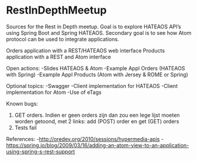 RestInDepthMeetup
=================

Sources for the Rest in Depth meetup. Goal is to explore HATEAOS API’s using Spring Boot and Spring HATEAOS. Secondary goal is to see how Atom protocol can be used to integrate applications.
   
Orders application with a REST/HATEAOS web interface
Products application with a REST and Atom interface


Open actions:
-Slides HATEAOS & Atom 
-Example Appl Orders (HATEAOS with Spring) 
-Example Appl Products (Atom with Jersey & ROME or Spring)

Optional topics:
-Swagger
-Client implementation for HATEAOS 
-Client implementation for Atom 
-Use of eTags

Known bugs:
1. GET orders. Indien er geen orders zijn dan zou een lege lijst moeten worden getoond, met 2 links: add (POST) order en get (GET) orders
2. Tests fail


References:
-http://oredev.org/2010/sessions/hypermedia-apis
-https://spring.io/blog/2009/03/16/adding-an-atom-view-to-an-application-using-spring-s-rest-support
